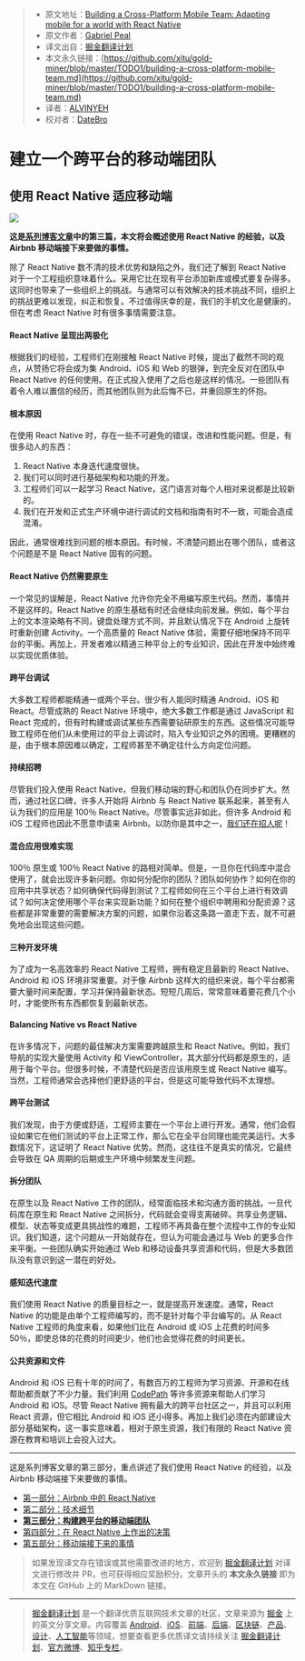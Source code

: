 > * 原文地址：[Building a Cross-Platform Mobile Team: Adapting mobile for a world with React Native](https://medium.com/airbnb-engineering/building-a-cross-platform-mobile-team-3e1837b40a88)
> * 原文作者：[Gabriel Peal](https://medium.com/@gpeal?source=post_header_lockup)
> * 译文出自：[掘金翻译计划](https://github.com/xitu/gold-miner)
> * 本文永久链接：[https://github.com/xitu/gold-miner/blob/master/TODO1/building-a-cross-platform-mobile-team.md](https://github.com/xitu/gold-miner/blob/master/TODO1/building-a-cross-platform-mobile-team.md)
> * 译者：[ALVINYEH](https://github.com/ALVINYEH)
> * 校对者：[DateBro](https://github.com/DateBro)

# 建立一个跨平台的移动端团队

## 使用 React Native 适应移动端

![](https://cdn-images-1.medium.com/max/2000/1*3WNSZyXGOWKJyPT9r8VY8Q.jpeg)

**这是[系列博客文章](https://juejin.im/post/5b2c924ff265da59a401f050)中的第三篇，本文将会概述使用 React Native 的经验，以及 Airbnb 移动端接下来要做的事情。**

除了 React Native 数不清的技术优势和缺陷之外，我们还了解到 React Native 对于一个工程组织意味着什么。采用它比在现有平台添加新库或模式要复杂得多。这同时也带来了一些组织上的挑战。与通常可以有效解决的技术挑战不同，组织上的挑战更难以发现，纠正和恢复。不过值得庆幸的是，我们的手机文化是健康的，但在考虑 React Native 时有很多事情需要注意。

#### React Native 呈现出两极化

根据我们的经验，工程师们在刚接触 React Native 时候，提出了截然不同的观点，从赞扬它将会成为集 Android、iOS 和 Web 的银弹，到完全反对在团队中 React Native 的任何使用。在正式投入使用了之后也是这样的情况。一些团队有着令人难以置信的经历，而其他团队则为此后悔不已，并重回原生的怀抱。

#### 根本原因

在使用 React Native 时，存在一些不可避免的错误，改进和性能问题。但是，有很多动人的东西：

1.  React Native 本身迭代速度很快。
2.  我们可以同时进行基础架构和功能的开发。
3.  工程师们可以一起学习 React Native，这门语言对每个人相对来说都是比较新的。
4.  我们在开发和正式生产环境中进行调试的文档和指南有时不一致，可能会造成混淆。

因此，通常很难找到问题的根本原因。有时候，不清楚问题出在哪个团队，或者这个问题是不是 React Native 固有的问题。

#### React Native 仍然需要原生

一个常见的误解是，React Native 允许你完全不用编写原生代码。然而，事情并不是这样的。React Native 的原生基础有时还会继续向前发展。例如，每个平台上的文本渲染略有不同，键盘处理方式不同，并且默认情况下在 Android 上旋转时重新创建 Activity。一个高质量的 React Native 体验，需要仔细地保持不同平台的平衡。再加上，开发者难以精通三种平台上的专业知识，因此在开发中始终难以实现优质体验。

#### 跨平台调试

大多数工程师都能精通一或两个平台。很少有人能同时精通 Android、iOS 和 React。尽管成熟的 React Native 环境中，绝大多数工作都是通过 JavaScript 和 React 完成的，但有时构建或调试某些东西需要钻研原生的东西。这些情况可能导致工程师在他们从未使用过的平台上调试时，陷入专业知识之外的困境。更糟糕的是，由于根本原因难以确定，工程师甚至不确定往什么方向定位问题。

#### 持续招聘

尽管我们投入使用 React Native，但我们移动端的野心和团队仍在同步扩大。然而，通过社区口碑，许多人开始将 Airbnb 与 React Native 联系起来，甚至有人认为我们的应用是 100％ React Native。尽管事实远非如此，但许多 Android 和 iOS 工程师也因此不愿意申请来 Airbnb。以防你是其中之一，[我们还在招人呢](https://www.airbnb.com/careers/departments/engineering)！

#### 混合应用很难实现

100％ 原生或 100％ React Native 的路相对简单。但是，一旦你在代码库中混合使用了，就会出现许多新问题。你如何分配你的团队？团队如何协作？如何在你的应用中共享状态？如何确保代码得到测试？工程师如何在三个平台上进行有效调试？如何决定使用哪个平台来实现新功能？如何在整个组织中聘用和分配资源？这些都是非常重要的需要解决方案的问题，如果你沿着这条路一直走下去，就不可避免地会出现这些问题。

#### 三种开发环境

为了成为一名高效率的 React Native 工程师，拥有稳定且最新的 React Native、Android 和 iOS 环境非常重要。对于像 Airbnb 这样大的组织来说，每个平台都需要大量时间来配置，学习并保持最新状态。短短几周后，常常意味着要花费几个小时，才能使所有东西都恢复到最新状态。

#### Balancing Native vs React Native

在许多情况下，问题的最佳解决方案需要跨越原生和 React Native。例如，我们导航的实现大量使用 Activity 和 ViewController，其大部分代码都是原生的，适用于每个平台。但很多时候，不清楚代码是否应该用原生或 React Native 编写。当然，工程师通常会选择他们更舒适的平台，但是这可能导致代码不太理想。

#### 跨平台测试

我们发现，由于方便或舒适，工程师主要在一个平台上进行开发。通常，他们会假设如果它在他们测试的平台上正常工作，那么它在全平台同理也能完美运行。大多数情况下，这证明了 React Native 优势。然而，这往往不是真实的情况，它最终会导致在 QA 周期的后期或生产环境中频繁发生问题。

#### 拆分团队

在原生以及 React Native 工作的团队，经常面临技术和沟通方面的挑战。一旦代码库在原生和 React Native 之间拆分，代码就会变得支离破碎。共享业务逻辑、模型、状态等变成更具挑战性的难题，工程师不再具备在整个流程中工作的专业知识。我们知道，这个问题从一开始就存在，但认为可能会通过与 Web 的更多合作来平衡。一些团队确实开始通过 Web 和移动设备共享资源和代码，但是大多数团队没有意识到这一潜在的好处。

#### 感知迭代速度

我们使用 React Native 的质量目标之一，就是提高开发速度。通常，React Native 的功能是由单个工程师编写的，而不是针对每个平台编写的。从 React Native 工程师的角度来看，如果他们比在 Android 或 iOS 上花费的时间多 50％，即使总体的花费的时间更少，他们也会觉得花费的时间更长。

#### 公共资源和文件

Android 和 iOS 已有十年的时间了，有数百万的工程师为学习资源、开源和在线帮助都贡献了不少力量。我们利用 [CodePath](https://codepath.com/androidbootcamp) 等许多资源来帮助人们学习 Android 和 iOS。尽管 React Native 拥有最大的跨平台社区之一，并且可以利用 React 资源，但它相比 Android 和 iOS 还小得多。再加上我们必须在内部建设大部分基础架构，这一事实意味着，相对于原生资源，我们有限的 React Native 资源在教育和培训上会投入过大。

* * *

这是系列博客文章的第三部分，重点讲述了我们使用 React Native 的经验，以及 Airbnb 移动端接下来要做的事情。
 
*   [第一部分：Airbnb 中的 React Native](https://juejin.im/post/5b2c924ff265da59a401f050)
*   [第二部分：技术细节](https://juejin.im/post/5b3b40a26fb9a04fab44e797)
*   [**第三部分：构建跨平台的移动端团队**](https://github.com/xitu/gold-miner/blob/master/TODO1/sunsetting-react-native.md)
*   [第四部分：在 React Native 上作出的决策](https://github.com/xitu/gold-miner/blob/master/TODO1/sunsetting-react-native.md)
*   [第五部分：移动端接下来的事情](https://github.com/xitu/gold-miner/blob/master/TODO1/whats-next-for-mobile-at-airbnb.md)

> 如果发现译文存在错误或其他需要改进的地方，欢迎到 [掘金翻译计划](https://github.com/xitu/gold-miner) 对译文进行修改并 PR，也可获得相应奖励积分。文章开头的 **本文永久链接** 即为本文在 GitHub 上的 MarkDown 链接。


---

> [掘金翻译计划](https://github.com/xitu/gold-miner) 是一个翻译优质互联网技术文章的社区，文章来源为 [掘金](https://juejin.im) 上的英文分享文章。内容覆盖 [Android](https://github.com/xitu/gold-miner#android)、[iOS](https://github.com/xitu/gold-miner#ios)、[前端](https://github.com/xitu/gold-miner#前端)、[后端](https://github.com/xitu/gold-miner#后端)、[区块链](https://github.com/xitu/gold-miner#区块链)、[产品](https://github.com/xitu/gold-miner#产品)、[设计](https://github.com/xitu/gold-miner#设计)、[人工智能](https://github.com/xitu/gold-miner#人工智能)等领域，想要查看更多优质译文请持续关注 [掘金翻译计划](https://github.com/xitu/gold-miner)、[官方微博](http://weibo.com/juejinfanyi)、[知乎专栏](https://zhuanlan.zhihu.com/juejinfanyi)。
